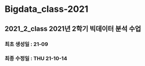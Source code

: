 # Bigdata_class-2021
## 2021_2_class 2021년 2학기 빅데이터 분석 수업
### 최초 생성일 : 21-09
### 최종 수정일 : THU 21-10-14

